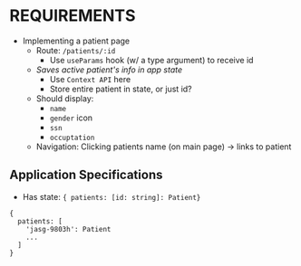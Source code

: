 # REQUIREMENTS

- Implementing a patient page
  - Route: `/patients/:id`
    - Use `useParams` hook (w/ a type argument) to receive id
  - *Saves active patient's info in app state*
    - Use `Context API` here
    - Store entire patient in state, or just id?
  - Should display:
    - `name`
    - `gender` icon
    - `ssn`
    - `occuptation`
  - Navigation: Clicking patients name (on main page) -> links to patient

## Application Specifications

- Has state: `{ patients: [id: string]: Patient}`

```
{
  patients: [
    'jasg-9803h': Patient
    ...
  ]
}
```